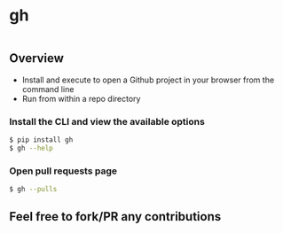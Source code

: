# gh
![]()

## Overview
* Install and execute to open a Github project in your browser from the command line
* Run from within a repo directory

### Install the CLI and view the available options
```bash
$ pip install gh
$ gh --help
```

### Open pull requests page
```bash
$ gh --pulls
```

## Feel free to fork/PR any contributions
